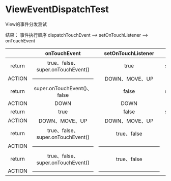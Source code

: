 # ViewEventDispatchTest
View的事件分发测试

结果：
事件执行顺序
dispatchTouchEvent --> setOnTouchListener --> onTouchEvent

|  |onTouchEvent|setOnTouchListener|dispatchTouchEvent|
|:--:|:--:|:--:|:--:|
|return|true、false、super.onTouchEvent()|true|super.dispatchTouchEvent()|
|ACTION|————————————|DOWN、MOVE、UP|DOWN、MOVE、UP|
|return|super.onTouchEvent()、false|false|super.dispatchTouchEvent()|
|ACTION|DOWN|DOWN|DOWN|
|return|true|false|super.dispatchTouchEvent()|
|ACTION|DOWN、MOVE、UP|DOWN、MOVE、UP|DOWN、MOVE、UP|
|return|true、false、super.onTouchEvent()|true、false|true|
|ACTION|————————————|————————————|DOWN、MOVE、UP|
|return|true、false、super.onTouchEvent()|true、false|false|
|ACTION|————————————|————————————|DOWN|
